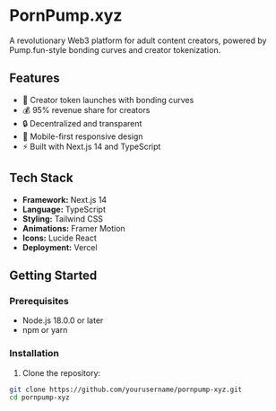 # PornPump.xyz

A revolutionary Web3 platform for adult content creators, powered by Pump.fun-style bonding curves and creator tokenization.

## Features

- 🚀 Creator token launches with bonding curves
- 💰 95% revenue share for creators
- 🔒 Decentralized and transparent
- 📱 Mobile-first responsive design
- ⚡ Built with Next.js 14 and TypeScript

## Tech Stack

- **Framework:** Next.js 14
- **Language:** TypeScript
- **Styling:** Tailwind CSS
- **Animations:** Framer Motion
- **Icons:** Lucide React
- **Deployment:** Vercel

## Getting Started

### Prerequisites

- Node.js 18.0.0 or later
- npm or yarn

### Installation

1. Clone the repository:
```bash
git clone https://github.com/yourusername/pornpump-xyz.git
cd pornpump-xyz
